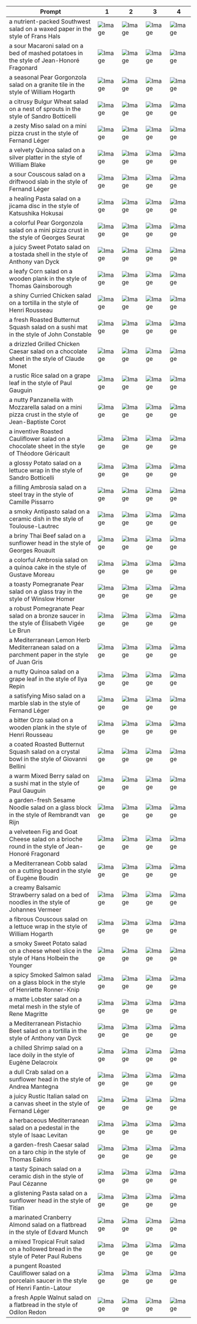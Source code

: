 | Prompt | 1 | 2 | 3 | 4 |
|-|-|-|-|-|
| a nutrient-packed Southwest salad on a waxed paper in the style of Frans Hals | ![Image](https://salad-benchmark-public-assets.s3.us-east-2.amazonaws.com/sdxl/ae553007-70c4-4d15-9d28-462f6038562b-0.jpg) | ![Image](https://salad-benchmark-public-assets.s3.us-east-2.amazonaws.com/sdxl/ae553007-70c4-4d15-9d28-462f6038562b-1.jpg) | ![Image](https://salad-benchmark-public-assets.s3.us-east-2.amazonaws.com/sdxl/ae553007-70c4-4d15-9d28-462f6038562b-2.jpg) | ![Image](https://salad-benchmark-public-assets.s3.us-east-2.amazonaws.com/sdxl/ae553007-70c4-4d15-9d28-462f6038562b-3.jpg) |
| a sour Macaroni salad on a bed of mashed potatoes in the style of Jean-Honoré Fragonard | ![Image](https://salad-benchmark-public-assets.s3.us-east-2.amazonaws.com/sdxl/1d0f2e00-2b0e-4e97-97ae-f2ba39ff194f-0.jpg) | ![Image](https://salad-benchmark-public-assets.s3.us-east-2.amazonaws.com/sdxl/1d0f2e00-2b0e-4e97-97ae-f2ba39ff194f-1.jpg) | ![Image](https://salad-benchmark-public-assets.s3.us-east-2.amazonaws.com/sdxl/1d0f2e00-2b0e-4e97-97ae-f2ba39ff194f-2.jpg) | ![Image](https://salad-benchmark-public-assets.s3.us-east-2.amazonaws.com/sdxl/1d0f2e00-2b0e-4e97-97ae-f2ba39ff194f-3.jpg) |
| a seasonal Pear Gorgonzola salad on a granite tile in the style of William Hogarth | ![Image](https://salad-benchmark-public-assets.s3.us-east-2.amazonaws.com/sdxl/a901a14c-de2d-4ffe-aeeb-5d4a8b1e024f-0.jpg) | ![Image](https://salad-benchmark-public-assets.s3.us-east-2.amazonaws.com/sdxl/a901a14c-de2d-4ffe-aeeb-5d4a8b1e024f-1.jpg) | ![Image](https://salad-benchmark-public-assets.s3.us-east-2.amazonaws.com/sdxl/a901a14c-de2d-4ffe-aeeb-5d4a8b1e024f-2.jpg) | ![Image](https://salad-benchmark-public-assets.s3.us-east-2.amazonaws.com/sdxl/a901a14c-de2d-4ffe-aeeb-5d4a8b1e024f-3.jpg) |
| a citrusy Bulgur Wheat salad on a nest of sprouts in the style of Sandro Botticelli | ![Image](https://salad-benchmark-public-assets.s3.us-east-2.amazonaws.com/sdxl/2594f725-c123-4ac9-b802-d5f2959e860e-0.jpg) | ![Image](https://salad-benchmark-public-assets.s3.us-east-2.amazonaws.com/sdxl/2594f725-c123-4ac9-b802-d5f2959e860e-1.jpg) | ![Image](https://salad-benchmark-public-assets.s3.us-east-2.amazonaws.com/sdxl/2594f725-c123-4ac9-b802-d5f2959e860e-2.jpg) | ![Image](https://salad-benchmark-public-assets.s3.us-east-2.amazonaws.com/sdxl/2594f725-c123-4ac9-b802-d5f2959e860e-3.jpg) |
| a zesty Miso salad on a mini pizza crust in the style of Fernand Léger | ![Image](https://salad-benchmark-public-assets.s3.us-east-2.amazonaws.com/sdxl/f5641e71-771f-4ba4-87cc-3a6bbca2a039-0.jpg) | ![Image](https://salad-benchmark-public-assets.s3.us-east-2.amazonaws.com/sdxl/f5641e71-771f-4ba4-87cc-3a6bbca2a039-1.jpg) | ![Image](https://salad-benchmark-public-assets.s3.us-east-2.amazonaws.com/sdxl/f5641e71-771f-4ba4-87cc-3a6bbca2a039-2.jpg) | ![Image](https://salad-benchmark-public-assets.s3.us-east-2.amazonaws.com/sdxl/f5641e71-771f-4ba4-87cc-3a6bbca2a039-3.jpg) |
| a velvety Quinoa salad on a silver platter in the style of William Blake | ![Image](https://salad-benchmark-public-assets.s3.us-east-2.amazonaws.com/sdxl/6c56bf64-8e00-4c67-a158-3dc91067dad0-0.jpg) | ![Image](https://salad-benchmark-public-assets.s3.us-east-2.amazonaws.com/sdxl/6c56bf64-8e00-4c67-a158-3dc91067dad0-1.jpg) | ![Image](https://salad-benchmark-public-assets.s3.us-east-2.amazonaws.com/sdxl/6c56bf64-8e00-4c67-a158-3dc91067dad0-2.jpg) | ![Image](https://salad-benchmark-public-assets.s3.us-east-2.amazonaws.com/sdxl/6c56bf64-8e00-4c67-a158-3dc91067dad0-3.jpg) |
| a sour Couscous salad on a driftwood slab in the style of Fernand Léger | ![Image](https://salad-benchmark-public-assets.s3.us-east-2.amazonaws.com/sdxl/8a3455c5-d887-4a4a-ace5-0550b8d58d70-0.jpg) | ![Image](https://salad-benchmark-public-assets.s3.us-east-2.amazonaws.com/sdxl/8a3455c5-d887-4a4a-ace5-0550b8d58d70-1.jpg) | ![Image](https://salad-benchmark-public-assets.s3.us-east-2.amazonaws.com/sdxl/8a3455c5-d887-4a4a-ace5-0550b8d58d70-2.jpg) | ![Image](https://salad-benchmark-public-assets.s3.us-east-2.amazonaws.com/sdxl/8a3455c5-d887-4a4a-ace5-0550b8d58d70-3.jpg) |
| a healing Pasta salad on a jicama disc in the style of Katsushika Hokusai | ![Image](https://salad-benchmark-public-assets.s3.us-east-2.amazonaws.com/sdxl/4db430fd-cdc7-48dc-a715-210f7083b762-0.jpg) | ![Image](https://salad-benchmark-public-assets.s3.us-east-2.amazonaws.com/sdxl/4db430fd-cdc7-48dc-a715-210f7083b762-1.jpg) | ![Image](https://salad-benchmark-public-assets.s3.us-east-2.amazonaws.com/sdxl/4db430fd-cdc7-48dc-a715-210f7083b762-2.jpg) | ![Image](https://salad-benchmark-public-assets.s3.us-east-2.amazonaws.com/sdxl/4db430fd-cdc7-48dc-a715-210f7083b762-3.jpg) |
| a colorful Pear Gorgonzola salad on a mini pizza crust in the style of Georges Seurat | ![Image](https://salad-benchmark-public-assets.s3.us-east-2.amazonaws.com/sdxl/0582d77b-4444-4465-9d34-36cbed0dfdf8-0.jpg) | ![Image](https://salad-benchmark-public-assets.s3.us-east-2.amazonaws.com/sdxl/0582d77b-4444-4465-9d34-36cbed0dfdf8-1.jpg) | ![Image](https://salad-benchmark-public-assets.s3.us-east-2.amazonaws.com/sdxl/0582d77b-4444-4465-9d34-36cbed0dfdf8-2.jpg) | ![Image](https://salad-benchmark-public-assets.s3.us-east-2.amazonaws.com/sdxl/0582d77b-4444-4465-9d34-36cbed0dfdf8-3.jpg) |
| a juicy Sweet Potato salad on a tostada shell in the style of Anthony van Dyck | ![Image](https://salad-benchmark-public-assets.s3.us-east-2.amazonaws.com/sdxl/935a4173-6c9b-4067-a473-cd96e5a9c102-0.jpg) | ![Image](https://salad-benchmark-public-assets.s3.us-east-2.amazonaws.com/sdxl/935a4173-6c9b-4067-a473-cd96e5a9c102-1.jpg) | ![Image](https://salad-benchmark-public-assets.s3.us-east-2.amazonaws.com/sdxl/935a4173-6c9b-4067-a473-cd96e5a9c102-2.jpg) | ![Image](https://salad-benchmark-public-assets.s3.us-east-2.amazonaws.com/sdxl/935a4173-6c9b-4067-a473-cd96e5a9c102-3.jpg) |
| a leafy Corn salad on a wooden plank in the style of Thomas Gainsborough | ![Image](https://salad-benchmark-public-assets.s3.us-east-2.amazonaws.com/sdxl/09c1ac51-6699-46cd-aae6-0c9610ee5642-0.jpg) | ![Image](https://salad-benchmark-public-assets.s3.us-east-2.amazonaws.com/sdxl/09c1ac51-6699-46cd-aae6-0c9610ee5642-1.jpg) | ![Image](https://salad-benchmark-public-assets.s3.us-east-2.amazonaws.com/sdxl/09c1ac51-6699-46cd-aae6-0c9610ee5642-2.jpg) | ![Image](https://salad-benchmark-public-assets.s3.us-east-2.amazonaws.com/sdxl/09c1ac51-6699-46cd-aae6-0c9610ee5642-3.jpg) |
| a shiny Curried Chicken salad on a tortilla in the style of Henri Rousseau | ![Image](https://salad-benchmark-public-assets.s3.us-east-2.amazonaws.com/sdxl/4a5bab30-b0f8-4e4b-98fb-bb8edcef1145-0.jpg) | ![Image](https://salad-benchmark-public-assets.s3.us-east-2.amazonaws.com/sdxl/4a5bab30-b0f8-4e4b-98fb-bb8edcef1145-1.jpg) | ![Image](https://salad-benchmark-public-assets.s3.us-east-2.amazonaws.com/sdxl/4a5bab30-b0f8-4e4b-98fb-bb8edcef1145-2.jpg) | ![Image](https://salad-benchmark-public-assets.s3.us-east-2.amazonaws.com/sdxl/4a5bab30-b0f8-4e4b-98fb-bb8edcef1145-3.jpg) |
| a fresh Roasted Butternut Squash salad on a sushi mat in the style of John Constable | ![Image](https://salad-benchmark-public-assets.s3.us-east-2.amazonaws.com/sdxl/e7e98d22-8c22-4ef9-b210-6f121bd75f2f-0.jpg) | ![Image](https://salad-benchmark-public-assets.s3.us-east-2.amazonaws.com/sdxl/e7e98d22-8c22-4ef9-b210-6f121bd75f2f-1.jpg) | ![Image](https://salad-benchmark-public-assets.s3.us-east-2.amazonaws.com/sdxl/e7e98d22-8c22-4ef9-b210-6f121bd75f2f-2.jpg) | ![Image](https://salad-benchmark-public-assets.s3.us-east-2.amazonaws.com/sdxl/e7e98d22-8c22-4ef9-b210-6f121bd75f2f-3.jpg) |
| a drizzled Grilled Chicken Caesar salad on a chocolate sheet in the style of Claude Monet | ![Image](https://salad-benchmark-public-assets.s3.us-east-2.amazonaws.com/sdxl/f9b0a3df-73e5-40ee-81e7-e4c746cf5f47-0.jpg) | ![Image](https://salad-benchmark-public-assets.s3.us-east-2.amazonaws.com/sdxl/f9b0a3df-73e5-40ee-81e7-e4c746cf5f47-1.jpg) | ![Image](https://salad-benchmark-public-assets.s3.us-east-2.amazonaws.com/sdxl/f9b0a3df-73e5-40ee-81e7-e4c746cf5f47-2.jpg) | ![Image](https://salad-benchmark-public-assets.s3.us-east-2.amazonaws.com/sdxl/f9b0a3df-73e5-40ee-81e7-e4c746cf5f47-3.jpg) |
| a rustic Rice salad on a grape leaf in the style of Paul Gauguin | ![Image](https://salad-benchmark-public-assets.s3.us-east-2.amazonaws.com/sdxl/837f7154-9c1d-4ce5-aa9e-e4fd1d75fca3-0.jpg) | ![Image](https://salad-benchmark-public-assets.s3.us-east-2.amazonaws.com/sdxl/837f7154-9c1d-4ce5-aa9e-e4fd1d75fca3-1.jpg) | ![Image](https://salad-benchmark-public-assets.s3.us-east-2.amazonaws.com/sdxl/837f7154-9c1d-4ce5-aa9e-e4fd1d75fca3-2.jpg) | ![Image](https://salad-benchmark-public-assets.s3.us-east-2.amazonaws.com/sdxl/837f7154-9c1d-4ce5-aa9e-e4fd1d75fca3-3.jpg) |
| a nutty Panzanella with Mozzarella salad on a mini pizza crust in the style of Jean-Baptiste Corot | ![Image](https://salad-benchmark-public-assets.s3.us-east-2.amazonaws.com/sdxl/95b7eb27-8f51-4415-bbb7-089234a6bdad-0.jpg) | ![Image](https://salad-benchmark-public-assets.s3.us-east-2.amazonaws.com/sdxl/95b7eb27-8f51-4415-bbb7-089234a6bdad-1.jpg) | ![Image](https://salad-benchmark-public-assets.s3.us-east-2.amazonaws.com/sdxl/95b7eb27-8f51-4415-bbb7-089234a6bdad-2.jpg) | ![Image](https://salad-benchmark-public-assets.s3.us-east-2.amazonaws.com/sdxl/95b7eb27-8f51-4415-bbb7-089234a6bdad-3.jpg) |
| a inventive Roasted Cauliflower salad on a chocolate sheet in the style of Théodore Géricault | ![Image](https://salad-benchmark-public-assets.s3.us-east-2.amazonaws.com/sdxl/487a03c4-7068-4042-a1e4-20c49a646c2d-0.jpg) | ![Image](https://salad-benchmark-public-assets.s3.us-east-2.amazonaws.com/sdxl/487a03c4-7068-4042-a1e4-20c49a646c2d-1.jpg) | ![Image](https://salad-benchmark-public-assets.s3.us-east-2.amazonaws.com/sdxl/487a03c4-7068-4042-a1e4-20c49a646c2d-2.jpg) | ![Image](https://salad-benchmark-public-assets.s3.us-east-2.amazonaws.com/sdxl/487a03c4-7068-4042-a1e4-20c49a646c2d-3.jpg) |
| a glossy Potato salad on a lettuce wrap in the style of Sandro Botticelli | ![Image](https://salad-benchmark-public-assets.s3.us-east-2.amazonaws.com/sdxl/ab02ed82-faf7-409c-962d-edcfcece0322-0.jpg) | ![Image](https://salad-benchmark-public-assets.s3.us-east-2.amazonaws.com/sdxl/ab02ed82-faf7-409c-962d-edcfcece0322-1.jpg) | ![Image](https://salad-benchmark-public-assets.s3.us-east-2.amazonaws.com/sdxl/ab02ed82-faf7-409c-962d-edcfcece0322-2.jpg) | ![Image](https://salad-benchmark-public-assets.s3.us-east-2.amazonaws.com/sdxl/ab02ed82-faf7-409c-962d-edcfcece0322-3.jpg) |
| a filling Ambrosia salad on a steel tray in the style of Camille Pissarro | ![Image](https://salad-benchmark-public-assets.s3.us-east-2.amazonaws.com/sdxl/42148764-810c-43b4-9826-5050b22b18d6-0.jpg) | ![Image](https://salad-benchmark-public-assets.s3.us-east-2.amazonaws.com/sdxl/42148764-810c-43b4-9826-5050b22b18d6-1.jpg) | ![Image](https://salad-benchmark-public-assets.s3.us-east-2.amazonaws.com/sdxl/42148764-810c-43b4-9826-5050b22b18d6-2.jpg) | ![Image](https://salad-benchmark-public-assets.s3.us-east-2.amazonaws.com/sdxl/42148764-810c-43b4-9826-5050b22b18d6-3.jpg) |
| a smoky Antipasto salad on a ceramic dish in the style of Toulouse-Lautrec | ![Image](https://salad-benchmark-public-assets.s3.us-east-2.amazonaws.com/sdxl/70d2f4af-43ec-47b1-9eeb-607e4c79786a-0.jpg) | ![Image](https://salad-benchmark-public-assets.s3.us-east-2.amazonaws.com/sdxl/70d2f4af-43ec-47b1-9eeb-607e4c79786a-1.jpg) | ![Image](https://salad-benchmark-public-assets.s3.us-east-2.amazonaws.com/sdxl/70d2f4af-43ec-47b1-9eeb-607e4c79786a-2.jpg) | ![Image](https://salad-benchmark-public-assets.s3.us-east-2.amazonaws.com/sdxl/70d2f4af-43ec-47b1-9eeb-607e4c79786a-3.jpg) |
| a briny Thai Beef salad on a sunflower head in the style of Georges Rouault | ![Image](https://salad-benchmark-public-assets.s3.us-east-2.amazonaws.com/sdxl/c69935ee-44e4-405e-b179-abc5c17b0254-0.jpg) | ![Image](https://salad-benchmark-public-assets.s3.us-east-2.amazonaws.com/sdxl/c69935ee-44e4-405e-b179-abc5c17b0254-1.jpg) | ![Image](https://salad-benchmark-public-assets.s3.us-east-2.amazonaws.com/sdxl/c69935ee-44e4-405e-b179-abc5c17b0254-2.jpg) | ![Image](https://salad-benchmark-public-assets.s3.us-east-2.amazonaws.com/sdxl/c69935ee-44e4-405e-b179-abc5c17b0254-3.jpg) |
| a colorful Ambrosia salad on a quinoa cake in the style of Gustave Moreau | ![Image](https://salad-benchmark-public-assets.s3.us-east-2.amazonaws.com/sdxl/41a0e35e-56fd-4cd8-b30e-09bd5d954a35-0.jpg) | ![Image](https://salad-benchmark-public-assets.s3.us-east-2.amazonaws.com/sdxl/41a0e35e-56fd-4cd8-b30e-09bd5d954a35-1.jpg) | ![Image](https://salad-benchmark-public-assets.s3.us-east-2.amazonaws.com/sdxl/41a0e35e-56fd-4cd8-b30e-09bd5d954a35-2.jpg) | ![Image](https://salad-benchmark-public-assets.s3.us-east-2.amazonaws.com/sdxl/41a0e35e-56fd-4cd8-b30e-09bd5d954a35-3.jpg) |
| a toasty Pomegranate Pear salad on a glass tray in the style of Winslow Homer | ![Image](https://salad-benchmark-public-assets.s3.us-east-2.amazonaws.com/sdxl/cc9c444f-eef9-4aec-9bdb-fc632502ea6b-0.jpg) | ![Image](https://salad-benchmark-public-assets.s3.us-east-2.amazonaws.com/sdxl/cc9c444f-eef9-4aec-9bdb-fc632502ea6b-1.jpg) | ![Image](https://salad-benchmark-public-assets.s3.us-east-2.amazonaws.com/sdxl/cc9c444f-eef9-4aec-9bdb-fc632502ea6b-2.jpg) | ![Image](https://salad-benchmark-public-assets.s3.us-east-2.amazonaws.com/sdxl/cc9c444f-eef9-4aec-9bdb-fc632502ea6b-3.jpg) |
| a robust Pomegranate Pear salad on a bronze saucer in the style of Élisabeth Vigée Le Brun | ![Image](https://salad-benchmark-public-assets.s3.us-east-2.amazonaws.com/sdxl/d338a9e0-b8bf-43bf-a8b8-5bf2a2a2e9b1-0.jpg) | ![Image](https://salad-benchmark-public-assets.s3.us-east-2.amazonaws.com/sdxl/d338a9e0-b8bf-43bf-a8b8-5bf2a2a2e9b1-1.jpg) | ![Image](https://salad-benchmark-public-assets.s3.us-east-2.amazonaws.com/sdxl/d338a9e0-b8bf-43bf-a8b8-5bf2a2a2e9b1-2.jpg) | ![Image](https://salad-benchmark-public-assets.s3.us-east-2.amazonaws.com/sdxl/d338a9e0-b8bf-43bf-a8b8-5bf2a2a2e9b1-3.jpg) |
| a Mediterranean Lemon Herb Mediterranean salad on a parchment paper in the style of Juan Gris | ![Image](https://salad-benchmark-public-assets.s3.us-east-2.amazonaws.com/sdxl/3d3ec77c-64a7-438e-a21e-77f53c6348ff-0.jpg) | ![Image](https://salad-benchmark-public-assets.s3.us-east-2.amazonaws.com/sdxl/3d3ec77c-64a7-438e-a21e-77f53c6348ff-1.jpg) | ![Image](https://salad-benchmark-public-assets.s3.us-east-2.amazonaws.com/sdxl/3d3ec77c-64a7-438e-a21e-77f53c6348ff-2.jpg) | ![Image](https://salad-benchmark-public-assets.s3.us-east-2.amazonaws.com/sdxl/3d3ec77c-64a7-438e-a21e-77f53c6348ff-3.jpg) |
| a nutty Quinoa salad on a grape leaf in the style of Ilya Repin | ![Image](https://salad-benchmark-public-assets.s3.us-east-2.amazonaws.com/sdxl/fea4c004-1849-4f37-8ced-51394b3f4f8e-0.jpg) | ![Image](https://salad-benchmark-public-assets.s3.us-east-2.amazonaws.com/sdxl/fea4c004-1849-4f37-8ced-51394b3f4f8e-1.jpg) | ![Image](https://salad-benchmark-public-assets.s3.us-east-2.amazonaws.com/sdxl/fea4c004-1849-4f37-8ced-51394b3f4f8e-2.jpg) | ![Image](https://salad-benchmark-public-assets.s3.us-east-2.amazonaws.com/sdxl/fea4c004-1849-4f37-8ced-51394b3f4f8e-3.jpg) |
| a satisfying Miso salad on a marble slab in the style of Fernand Léger | ![Image](https://salad-benchmark-public-assets.s3.us-east-2.amazonaws.com/sdxl/e066c66f-833e-444a-83b1-55236f2f3dca-0.jpg) | ![Image](https://salad-benchmark-public-assets.s3.us-east-2.amazonaws.com/sdxl/e066c66f-833e-444a-83b1-55236f2f3dca-1.jpg) | ![Image](https://salad-benchmark-public-assets.s3.us-east-2.amazonaws.com/sdxl/e066c66f-833e-444a-83b1-55236f2f3dca-2.jpg) | ![Image](https://salad-benchmark-public-assets.s3.us-east-2.amazonaws.com/sdxl/e066c66f-833e-444a-83b1-55236f2f3dca-3.jpg) |
| a bitter Orzo salad on a wooden plank in the style of Henri Rousseau | ![Image](https://salad-benchmark-public-assets.s3.us-east-2.amazonaws.com/sdxl/9e1801c7-cab5-4e96-b528-8992e07b6d1c-0.jpg) | ![Image](https://salad-benchmark-public-assets.s3.us-east-2.amazonaws.com/sdxl/9e1801c7-cab5-4e96-b528-8992e07b6d1c-1.jpg) | ![Image](https://salad-benchmark-public-assets.s3.us-east-2.amazonaws.com/sdxl/9e1801c7-cab5-4e96-b528-8992e07b6d1c-2.jpg) | ![Image](https://salad-benchmark-public-assets.s3.us-east-2.amazonaws.com/sdxl/9e1801c7-cab5-4e96-b528-8992e07b6d1c-3.jpg) |
| a coated Roasted Butternut Squash salad on a crystal bowl in the style of Giovanni Bellini | ![Image](https://salad-benchmark-public-assets.s3.us-east-2.amazonaws.com/sdxl/126abf5d-8522-44de-a9dc-601dbff74edb-0.jpg) | ![Image](https://salad-benchmark-public-assets.s3.us-east-2.amazonaws.com/sdxl/126abf5d-8522-44de-a9dc-601dbff74edb-1.jpg) | ![Image](https://salad-benchmark-public-assets.s3.us-east-2.amazonaws.com/sdxl/126abf5d-8522-44de-a9dc-601dbff74edb-2.jpg) | ![Image](https://salad-benchmark-public-assets.s3.us-east-2.amazonaws.com/sdxl/126abf5d-8522-44de-a9dc-601dbff74edb-3.jpg) |
| a warm Mixed Berry salad on a sushi mat in the style of Paul Gauguin | ![Image](https://salad-benchmark-public-assets.s3.us-east-2.amazonaws.com/sdxl/1f98bef3-c51f-48bc-98f9-e9bdc6ef0dc7-0.jpg) | ![Image](https://salad-benchmark-public-assets.s3.us-east-2.amazonaws.com/sdxl/1f98bef3-c51f-48bc-98f9-e9bdc6ef0dc7-1.jpg) | ![Image](https://salad-benchmark-public-assets.s3.us-east-2.amazonaws.com/sdxl/1f98bef3-c51f-48bc-98f9-e9bdc6ef0dc7-2.jpg) | ![Image](https://salad-benchmark-public-assets.s3.us-east-2.amazonaws.com/sdxl/1f98bef3-c51f-48bc-98f9-e9bdc6ef0dc7-3.jpg) |
| a garden-fresh Sesame Noodle salad on a glass block in the style of Rembrandt van Rijn | ![Image](https://salad-benchmark-public-assets.s3.us-east-2.amazonaws.com/sdxl/27de9ae4-2262-452f-a695-01e2649a1ab4-0.jpg) | ![Image](https://salad-benchmark-public-assets.s3.us-east-2.amazonaws.com/sdxl/27de9ae4-2262-452f-a695-01e2649a1ab4-1.jpg) | ![Image](https://salad-benchmark-public-assets.s3.us-east-2.amazonaws.com/sdxl/27de9ae4-2262-452f-a695-01e2649a1ab4-2.jpg) | ![Image](https://salad-benchmark-public-assets.s3.us-east-2.amazonaws.com/sdxl/27de9ae4-2262-452f-a695-01e2649a1ab4-3.jpg) |
| a velveteen Fig and Goat Cheese salad on a brioche round in the style of Jean-Honoré Fragonard | ![Image](https://salad-benchmark-public-assets.s3.us-east-2.amazonaws.com/sdxl/5197229b-7201-475d-b344-08c3e3428019-0.jpg) | ![Image](https://salad-benchmark-public-assets.s3.us-east-2.amazonaws.com/sdxl/5197229b-7201-475d-b344-08c3e3428019-1.jpg) | ![Image](https://salad-benchmark-public-assets.s3.us-east-2.amazonaws.com/sdxl/5197229b-7201-475d-b344-08c3e3428019-2.jpg) | ![Image](https://salad-benchmark-public-assets.s3.us-east-2.amazonaws.com/sdxl/5197229b-7201-475d-b344-08c3e3428019-3.jpg) |
| a Mediterranean Cobb salad on a cutting board in the style of Eugène Boudin | ![Image](https://salad-benchmark-public-assets.s3.us-east-2.amazonaws.com/sdxl/2a6ac0b2-015e-4c45-84db-be7e58a6ab4e-0.jpg) | ![Image](https://salad-benchmark-public-assets.s3.us-east-2.amazonaws.com/sdxl/2a6ac0b2-015e-4c45-84db-be7e58a6ab4e-1.jpg) | ![Image](https://salad-benchmark-public-assets.s3.us-east-2.amazonaws.com/sdxl/2a6ac0b2-015e-4c45-84db-be7e58a6ab4e-2.jpg) | ![Image](https://salad-benchmark-public-assets.s3.us-east-2.amazonaws.com/sdxl/2a6ac0b2-015e-4c45-84db-be7e58a6ab4e-3.jpg) |
| a creamy Balsamic Strawberry salad on a bed of noodles in the style of Johannes Vermeer | ![Image](https://salad-benchmark-public-assets.s3.us-east-2.amazonaws.com/sdxl/6bd7af6e-de38-4dcf-b835-eb44db73853b-0.jpg) | ![Image](https://salad-benchmark-public-assets.s3.us-east-2.amazonaws.com/sdxl/6bd7af6e-de38-4dcf-b835-eb44db73853b-1.jpg) | ![Image](https://salad-benchmark-public-assets.s3.us-east-2.amazonaws.com/sdxl/6bd7af6e-de38-4dcf-b835-eb44db73853b-2.jpg) | ![Image](https://salad-benchmark-public-assets.s3.us-east-2.amazonaws.com/sdxl/6bd7af6e-de38-4dcf-b835-eb44db73853b-3.jpg) |
| a fibrous Couscous salad on a lettuce wrap in the style of William Hogarth | ![Image](https://salad-benchmark-public-assets.s3.us-east-2.amazonaws.com/sdxl/61d33084-2480-4f82-9229-2b8db767c6e0-0.jpg) | ![Image](https://salad-benchmark-public-assets.s3.us-east-2.amazonaws.com/sdxl/61d33084-2480-4f82-9229-2b8db767c6e0-1.jpg) | ![Image](https://salad-benchmark-public-assets.s3.us-east-2.amazonaws.com/sdxl/61d33084-2480-4f82-9229-2b8db767c6e0-2.jpg) | ![Image](https://salad-benchmark-public-assets.s3.us-east-2.amazonaws.com/sdxl/61d33084-2480-4f82-9229-2b8db767c6e0-3.jpg) |
| a smoky Sweet Potato salad on a cheese wheel slice in the style of Hans Holbein the Younger | ![Image](https://salad-benchmark-public-assets.s3.us-east-2.amazonaws.com/sdxl/c7bf87b1-bccd-4539-b848-d1ffcc0592ca-0.jpg) | ![Image](https://salad-benchmark-public-assets.s3.us-east-2.amazonaws.com/sdxl/c7bf87b1-bccd-4539-b848-d1ffcc0592ca-1.jpg) | ![Image](https://salad-benchmark-public-assets.s3.us-east-2.amazonaws.com/sdxl/c7bf87b1-bccd-4539-b848-d1ffcc0592ca-2.jpg) | ![Image](https://salad-benchmark-public-assets.s3.us-east-2.amazonaws.com/sdxl/c7bf87b1-bccd-4539-b848-d1ffcc0592ca-3.jpg) |
| a spicy Smoked Salmon salad on a glass block in the style of Henriette Ronner-Knip | ![Image](https://salad-benchmark-public-assets.s3.us-east-2.amazonaws.com/sdxl/792eed44-df6c-4d4f-888f-2d5351b9de6e-0.jpg) | ![Image](https://salad-benchmark-public-assets.s3.us-east-2.amazonaws.com/sdxl/792eed44-df6c-4d4f-888f-2d5351b9de6e-1.jpg) | ![Image](https://salad-benchmark-public-assets.s3.us-east-2.amazonaws.com/sdxl/792eed44-df6c-4d4f-888f-2d5351b9de6e-2.jpg) | ![Image](https://salad-benchmark-public-assets.s3.us-east-2.amazonaws.com/sdxl/792eed44-df6c-4d4f-888f-2d5351b9de6e-3.jpg) |
| a matte Lobster salad on a metal mesh in the style of Rene Magritte | ![Image](https://salad-benchmark-public-assets.s3.us-east-2.amazonaws.com/sdxl/9887bb06-8289-42f0-86aa-02380f88c650-0.jpg) | ![Image](https://salad-benchmark-public-assets.s3.us-east-2.amazonaws.com/sdxl/9887bb06-8289-42f0-86aa-02380f88c650-1.jpg) | ![Image](https://salad-benchmark-public-assets.s3.us-east-2.amazonaws.com/sdxl/9887bb06-8289-42f0-86aa-02380f88c650-2.jpg) | ![Image](https://salad-benchmark-public-assets.s3.us-east-2.amazonaws.com/sdxl/9887bb06-8289-42f0-86aa-02380f88c650-3.jpg) |
| a Mediterranean Pistachio Beet salad on a tortilla in the style of Anthony van Dyck | ![Image](https://salad-benchmark-public-assets.s3.us-east-2.amazonaws.com/sdxl/e3cd6cad-03cf-46d0-ba45-0a82ee313d3c-0.jpg) | ![Image](https://salad-benchmark-public-assets.s3.us-east-2.amazonaws.com/sdxl/e3cd6cad-03cf-46d0-ba45-0a82ee313d3c-1.jpg) | ![Image](https://salad-benchmark-public-assets.s3.us-east-2.amazonaws.com/sdxl/e3cd6cad-03cf-46d0-ba45-0a82ee313d3c-2.jpg) | ![Image](https://salad-benchmark-public-assets.s3.us-east-2.amazonaws.com/sdxl/e3cd6cad-03cf-46d0-ba45-0a82ee313d3c-3.jpg) |
| a chilled Shrimp salad on a lace doily in the style of Eugène Delacroix | ![Image](https://salad-benchmark-public-assets.s3.us-east-2.amazonaws.com/sdxl/438ba60c-f098-4ca6-a9ca-f0aaec64d530-0.jpg) | ![Image](https://salad-benchmark-public-assets.s3.us-east-2.amazonaws.com/sdxl/438ba60c-f098-4ca6-a9ca-f0aaec64d530-1.jpg) | ![Image](https://salad-benchmark-public-assets.s3.us-east-2.amazonaws.com/sdxl/438ba60c-f098-4ca6-a9ca-f0aaec64d530-2.jpg) | ![Image](https://salad-benchmark-public-assets.s3.us-east-2.amazonaws.com/sdxl/438ba60c-f098-4ca6-a9ca-f0aaec64d530-3.jpg) |
| a dull Crab salad on a sunflower head in the style of Andrea Mantegna | ![Image](https://salad-benchmark-public-assets.s3.us-east-2.amazonaws.com/sdxl/06a6025e-b0ab-4114-93d7-7561fcf9ed07-0.jpg) | ![Image](https://salad-benchmark-public-assets.s3.us-east-2.amazonaws.com/sdxl/06a6025e-b0ab-4114-93d7-7561fcf9ed07-1.jpg) | ![Image](https://salad-benchmark-public-assets.s3.us-east-2.amazonaws.com/sdxl/06a6025e-b0ab-4114-93d7-7561fcf9ed07-2.jpg) | ![Image](https://salad-benchmark-public-assets.s3.us-east-2.amazonaws.com/sdxl/06a6025e-b0ab-4114-93d7-7561fcf9ed07-3.jpg) |
| a juicy Rustic Italian salad on a canvas sheet in the style of Fernand Léger | ![Image](https://salad-benchmark-public-assets.s3.us-east-2.amazonaws.com/sdxl/bc8a73c2-b80c-4f42-ba30-2e7dce475c2b-0.jpg) | ![Image](https://salad-benchmark-public-assets.s3.us-east-2.amazonaws.com/sdxl/bc8a73c2-b80c-4f42-ba30-2e7dce475c2b-1.jpg) | ![Image](https://salad-benchmark-public-assets.s3.us-east-2.amazonaws.com/sdxl/bc8a73c2-b80c-4f42-ba30-2e7dce475c2b-2.jpg) | ![Image](https://salad-benchmark-public-assets.s3.us-east-2.amazonaws.com/sdxl/bc8a73c2-b80c-4f42-ba30-2e7dce475c2b-3.jpg) |
| a herbaceous Mediterranean salad on a pedestal in the style of Isaac Levitan | ![Image](https://salad-benchmark-public-assets.s3.us-east-2.amazonaws.com/sdxl/8e08cd37-e2ba-411d-b82b-47179e53efed-0.jpg) | ![Image](https://salad-benchmark-public-assets.s3.us-east-2.amazonaws.com/sdxl/8e08cd37-e2ba-411d-b82b-47179e53efed-1.jpg) | ![Image](https://salad-benchmark-public-assets.s3.us-east-2.amazonaws.com/sdxl/8e08cd37-e2ba-411d-b82b-47179e53efed-2.jpg) | ![Image](https://salad-benchmark-public-assets.s3.us-east-2.amazonaws.com/sdxl/8e08cd37-e2ba-411d-b82b-47179e53efed-3.jpg) |
| a garden-fresh Caesar salad on a taro chip in the style of Thomas Eakins | ![Image](https://salad-benchmark-public-assets.s3.us-east-2.amazonaws.com/sdxl/ee6dbd2e-de40-4a74-b884-d0fe685ab3a8-0.jpg) | ![Image](https://salad-benchmark-public-assets.s3.us-east-2.amazonaws.com/sdxl/ee6dbd2e-de40-4a74-b884-d0fe685ab3a8-1.jpg) | ![Image](https://salad-benchmark-public-assets.s3.us-east-2.amazonaws.com/sdxl/ee6dbd2e-de40-4a74-b884-d0fe685ab3a8-2.jpg) | ![Image](https://salad-benchmark-public-assets.s3.us-east-2.amazonaws.com/sdxl/ee6dbd2e-de40-4a74-b884-d0fe685ab3a8-3.jpg) |
| a tasty Spinach salad on a ceramic dish in the style of Paul Cézanne | ![Image](https://salad-benchmark-public-assets.s3.us-east-2.amazonaws.com/sdxl/058baabf-7e5d-4a59-9f1e-0ab184a8b950-0.jpg) | ![Image](https://salad-benchmark-public-assets.s3.us-east-2.amazonaws.com/sdxl/058baabf-7e5d-4a59-9f1e-0ab184a8b950-1.jpg) | ![Image](https://salad-benchmark-public-assets.s3.us-east-2.amazonaws.com/sdxl/058baabf-7e5d-4a59-9f1e-0ab184a8b950-2.jpg) | ![Image](https://salad-benchmark-public-assets.s3.us-east-2.amazonaws.com/sdxl/058baabf-7e5d-4a59-9f1e-0ab184a8b950-3.jpg) |
| a glistening Pasta salad on a sunflower head in the style of Titian | ![Image](https://salad-benchmark-public-assets.s3.us-east-2.amazonaws.com/sdxl/54aaa846-8f57-4520-a2b0-50cb9e9c5752-0.jpg) | ![Image](https://salad-benchmark-public-assets.s3.us-east-2.amazonaws.com/sdxl/54aaa846-8f57-4520-a2b0-50cb9e9c5752-1.jpg) | ![Image](https://salad-benchmark-public-assets.s3.us-east-2.amazonaws.com/sdxl/54aaa846-8f57-4520-a2b0-50cb9e9c5752-2.jpg) | ![Image](https://salad-benchmark-public-assets.s3.us-east-2.amazonaws.com/sdxl/54aaa846-8f57-4520-a2b0-50cb9e9c5752-3.jpg) |
| a marinated Cranberry Almond salad on a flatbread in the style of Edvard Munch | ![Image](https://salad-benchmark-public-assets.s3.us-east-2.amazonaws.com/sdxl/07408c7e-fa25-4af9-bc40-6ceff6a7cdd5-0.jpg) | ![Image](https://salad-benchmark-public-assets.s3.us-east-2.amazonaws.com/sdxl/07408c7e-fa25-4af9-bc40-6ceff6a7cdd5-1.jpg) | ![Image](https://salad-benchmark-public-assets.s3.us-east-2.amazonaws.com/sdxl/07408c7e-fa25-4af9-bc40-6ceff6a7cdd5-2.jpg) | ![Image](https://salad-benchmark-public-assets.s3.us-east-2.amazonaws.com/sdxl/07408c7e-fa25-4af9-bc40-6ceff6a7cdd5-3.jpg) |
| a mixed Tropical Fruit salad on a hollowed bread in the style of Peter Paul Rubens | ![Image](https://salad-benchmark-public-assets.s3.us-east-2.amazonaws.com/sdxl/66a2860f-9266-40ba-89d7-ff29c60c85af-0.jpg) | ![Image](https://salad-benchmark-public-assets.s3.us-east-2.amazonaws.com/sdxl/66a2860f-9266-40ba-89d7-ff29c60c85af-1.jpg) | ![Image](https://salad-benchmark-public-assets.s3.us-east-2.amazonaws.com/sdxl/66a2860f-9266-40ba-89d7-ff29c60c85af-2.jpg) | ![Image](https://salad-benchmark-public-assets.s3.us-east-2.amazonaws.com/sdxl/66a2860f-9266-40ba-89d7-ff29c60c85af-3.jpg) |
| a pungent Roasted Cauliflower salad on a porcelain saucer in the style of Henri Fantin-Latour | ![Image](https://salad-benchmark-public-assets.s3.us-east-2.amazonaws.com/sdxl/c645aa81-1dd2-4593-8e29-34f91d8a5166-0.jpg) | ![Image](https://salad-benchmark-public-assets.s3.us-east-2.amazonaws.com/sdxl/c645aa81-1dd2-4593-8e29-34f91d8a5166-1.jpg) | ![Image](https://salad-benchmark-public-assets.s3.us-east-2.amazonaws.com/sdxl/c645aa81-1dd2-4593-8e29-34f91d8a5166-2.jpg) | ![Image](https://salad-benchmark-public-assets.s3.us-east-2.amazonaws.com/sdxl/c645aa81-1dd2-4593-8e29-34f91d8a5166-3.jpg) |
| a fresh Apple Walnut salad on a flatbread in the style of Odilon Redon | ![Image](https://salad-benchmark-public-assets.s3.us-east-2.amazonaws.com/sdxl/fb300547-3d0d-4f6f-bd74-54d112f0f640-0.jpg) | ![Image](https://salad-benchmark-public-assets.s3.us-east-2.amazonaws.com/sdxl/fb300547-3d0d-4f6f-bd74-54d112f0f640-1.jpg) | ![Image](https://salad-benchmark-public-assets.s3.us-east-2.amazonaws.com/sdxl/fb300547-3d0d-4f6f-bd74-54d112f0f640-2.jpg) | ![Image](https://salad-benchmark-public-assets.s3.us-east-2.amazonaws.com/sdxl/fb300547-3d0d-4f6f-bd74-54d112f0f640-3.jpg) |
